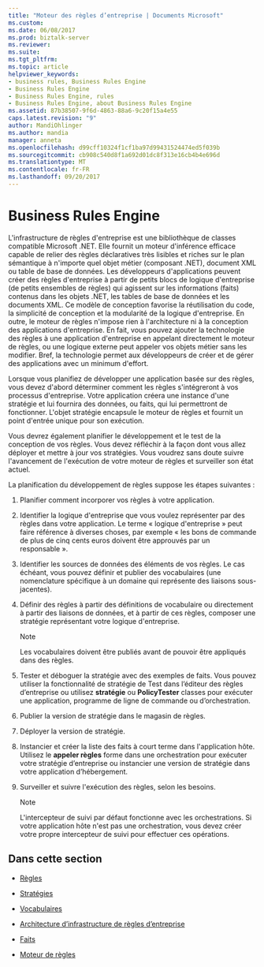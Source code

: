 ```yaml
---
title: "Moteur des règles d’entreprise | Documents Microsoft"
ms.custom: 
ms.date: 06/08/2017
ms.prod: biztalk-server
ms.reviewer: 
ms.suite: 
ms.tgt_pltfrm: 
ms.topic: article
helpviewer_keywords:
- business rules, Business Rules Engine
- Business Rules Engine
- Business Rules Engine, rules
- Business Rules Engine, about Business Rules Engine
ms.assetid: 87b38507-9f6d-4863-88a6-9c20f15a4e55
caps.latest.revision: "9"
author: MandiOhlinger
ms.author: mandia
manager: anneta
ms.openlocfilehash: d99cff10324f1cf1ba97d99431524474ed5f039b
ms.sourcegitcommit: cb908c540d8f1a692d01dc8f313e16cb4b4e696d
ms.translationtype: MT
ms.contentlocale: fr-FR
ms.lasthandoff: 09/20/2017
---
```

# <a name="business-rules-engine"></a>Business Rules Engine
L'infrastructure de règles d'entreprise est une bibliothèque de classes compatible Microsoft .NET. Elle fournit un moteur d'inférence efficace capable de relier des règles déclaratives très lisibles et riches sur le plan sémantique à n'importe quel objet métier (composant .NET), document XML ou table de base de données. Les développeurs d'applications peuvent créer des règles d'entreprise à partir de petits blocs de logique d'entreprise (de petits ensembles de règles) qui agissent sur les informations (faits) contenus dans les objets .NET, les tables de base de données et les documents XML. Ce modèle de conception favorise la réutilisation du code, la simplicité de conception et la modularité de la logique d'entreprise. En outre, le moteur de règles n'impose rien à l'architecture ni à la conception des applications d'entreprise. En fait, vous pouvez ajouter la technologie des règles à une application d'entreprise en appelant directement le moteur de règles, ou une logique externe peut appeler vos objets métier sans les modifier. Bref, la technologie permet aux développeurs de créer et de gérer des applications avec un minimum d'effort.  
  
 Lorsque vous planifiez de développer une application basée sur des règles, vous devez d'abord déterminer comment les règles s'intégreront à vos processus d'entreprise. Votre application créera une instance d'une stratégie et lui fournira des données, ou faits, qui lui permettront de fonctionner. L'objet stratégie encapsule le moteur de règles et fournit un point d'entrée unique pour son exécution.  
  
 Vous devrez également planifier le développement et le test de la conception de vos règles. Vous devez réfléchir à la façon dont vous allez déployer et mettre à jour vos stratégies. Vous voudrez sans doute suivre l'avancement de l'exécution de votre moteur de règles et surveiller son état actuel.  
  
 La planification du développement de règles suppose les étapes suivantes :  
  
1.  Planifier comment incorporer vos règles à votre application.  
  
2.  Identifier la logique d'entreprise que vous voulez représenter par des règles dans votre application. Le terme « logique d'entreprise » peut faire référence à diverses choses, par exemple « les bons de commande de plus de cinq cents euros doivent être approuvés par un responsable ».  
  
3.  Identifier les sources de données des éléments de vos règles. Le cas échéant, vous pouvez définir et publier des vocabulaires (une nomenclature spécifique à un domaine qui représente des liaisons sous-jacentes).  
  
4.  Définir des règles à partir des définitions de vocabulaire ou directement à partir des liaisons de données, et à partir de ces règles, composer une stratégie représentant votre logique d'entreprise.  
  
    > [!NOTE]
    >  Les vocabulaires doivent être publiés avant de pouvoir être appliqués dans des règles.  
  
5.  Tester et déboguer la stratégie avec des exemples de faits. Vous pouvez utiliser la fonctionnalité de stratégie de Test dans l’éditeur des règles d’entreprise ou utilisez **stratégie** ou **PolicyTester** classes pour exécuter une application, programme de ligne de commande ou d’orchestration.  
  
6.  Publier la version de stratégie dans le magasin de règles.  
  
7.  Déployer la version de stratégie.  
  
8.  Instancier et créer la liste des faits à court terme dans l'application hôte. Utilisez le **appeler règles** forme dans une orchestration pour exécuter votre stratégie d’entreprise ou instancier une version de stratégie dans votre application d’hébergement.  
  
9. Surveiller et suivre l'exécution des règles, selon les besoins.  
  
    > [!NOTE]
    >  L'intercepteur de suivi par défaut fonctionne avec les orchestrations. Si votre application hôte n'est pas une orchestration, vous devez créer votre propre intercepteur de suivi pour effectuer ces opérations.  
  
## <a name="in-this-section"></a>Dans cette section  
  
-   [Règles](../core/rules.md)  
  
-   [Stratégies](../core/policies.md)  
  
-   [Vocabulaires](../core/vocabularies.md)  
  
-   [Architecture d’infrastructure de règles d’entreprise](../core/business-rules-framework-architecture.md)  
  
-   [Faits](../core/facts.md)  
  
-   [Moteur de règles](../core/rule-engine.md)